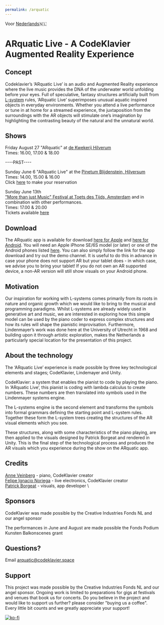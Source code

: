 ```yaml
---
permalink: /arquatic
---
```


Voor [Nederlands](https://codeklavier.space/arquaticnl)🇳🇱

# ARquatic Live - A CodeKlavier Augmented Reality Experience

## Concept

Codeklavier’s ‘ARquatic Live’ is an audio and Augmented Reality experience where the live music provides the DNA of the underwater world unfolding before your eyes. Full of speculative, fantasy structures artificially built from [L-system](https://en.wikipedia.org/wiki/L-system) rules, ‘ARquatic Live’ superimposes unusual aquatic inspired objects in everyday environments. Whether you attend a live performance or tune in at home for a streamed experience, the juxtaposition from the surroundings with the AR objects will stimulate one’s imagination by highlighting the contrasting beauty of the natural and the unnatural world.

## Shows

Friday August 27
"ARquatic" at [de Kwekerij Hilverum](https://www.dekwekerijhilversum.nl/agenda/) \
Times: 16.00, 17.00 & 18.00 

----PAST---- 

Sunday June 6
"ARquatic Live" at the [Pinetum Blijdenstein, Hilversum](https://pinetum.nl/) \
Times: 14.00, 15.00 & 16.00 \
Click [here](https://docs.google.com/forms/d/e/1FAIpQLSeAYk1hxl8dgQnCNXU6J_PYcoqnBeAUuDKNK2jzGA3xLDZ22w/viewform) to make your reservation

Sunday June 13th \
["More than just Music" Festival at Toets des Tijds, Amsterdam](toetsdestijds.com) and in combination with other performances. \
Times: 17.00 & 20.00 \
Tickets available [here](https://toetsdestijds.com/2021/04/22/whats-on-my-desk/)

## Download
The ARquatic app is available for download [here for Apple](https://apps.apple.com/nl/app/arquatic/id1557620712?l=en) and [here for Android](https://play.google.com/store/apps/details?id=space.codeklavier.arquatic&hl=en_US&gl=US). You will need an Apple iPhone SE/6S model (or later) or one of the Android phones listed [here](https://developers.google.com/ar/devices). You can also simply follow the link for the app download and try out the demo channel. It is useful to do this in advance in case your phone does not support AR but your tablet does - in which case, we advise you to bring your tablet! If you do not own an AR supported device, a non-AR version will still show visuals on your Android phone.

## Motivation
Our inspiration for working with L-systems comes primarily from its roots in nature and organic growth which we would like to bring to the musical and programming paradigms. Whilst L-systems are already widely used in generative art and music, we are interested in exploring how this simple model can be used by the piano coder to express complex structures and how its rules will shape the pianistic improvisation. Furthermore, Lindenmayer’s work was done here at the University of Utrecht in 1968 and building upon it through artistic exploration, makes the Netherlands a particularly special location for the presentation of this project.


## About the technology
The ‘ARquatic Live’ experience is made possible by three key technological elements and stages; CodeKlavier, Lindemayer and Unity.

CodeKlavier: a system that enables the pianist to code by playing the piano. In ‘ARquatic Live’, this pianist is coding with lambda calculus to create numbers. These numbers are then translated into symbols used in the Lindenmayer systems engine. 

The L-systems engine is the second element and transforms the symbols into formal grammars defining the starting point and L-system rules. Together these form the L-system trees creating the structures of the AR visual elements which you see.

These structures, along with some characteristics of the piano playing, are then applied to the visuals designed by Patrick Borgeat and rendered in Unity. This is the final step of the technological process and produces the AR visuals which you experience during the show on the ARquatic app.


## Credits
[Anne Veinberg](https://anneveinberg.com/) - piano, CodeKlavier creator \
[Felipe Ignacio Noriega](https://felipeignacio.info/) - live electronics, CodeKlavier creator \
[Patrick Borgeat](http://www.cappel-nord.de/b/) - visuals, app developer \

## Sponsors
CodeKlavier was made possible by the Creative Industries Fonds NL and our angel sponsor

The performances in June and August are made possible the Fonds Podium Kunsten Balkonscenes grant

## Questions?
Email arquatic@codeklavier.space

## Support
This project was made possible by the Creative Industries Fonds NL and our angel sponsor. Ongoing work is limited to preparations for gigs at festivals and venues that book us for concerts. Do you believe in the project and would like to support us further? please consider "buying us a coffee". Every little bit counts and we greatly appreciate your support!

[![ko-fi](https://www.ko-fi.com/img/donate_sm.png)](https://ko-fi.com/J3J7PGIE)

